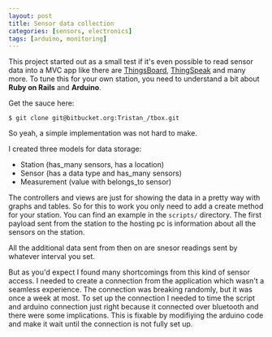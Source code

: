 ```yaml
---
layout: post
title: Sensor data collection
categories: [sensors, electronics]
tags: [arduino, monitoring]
---
```


This project started out as a small test if it's even possible to read sensor data into a MVC app like there are [ThingsBoard](https://thingsboard.io/), [ThingSpeak](https://thingspeak.com/) and many more. To tune this for your own station, you need to understand a bit about **Ruby on Rails** and **Arduino**.

Get the sauce here:
```
$ git clone git@bitbucket.org:Tristan_/tbox.git
```

So yeah, a simple implementation was not hard to make.

I created three models for data storage:
* Station (has_many sensors, has a location)
* Sensor (has a data type and has_many sensors)
* Measurement (value with belongs_to sensor)

The controllers and views are just for showing the data in a pretty way with graphs and tables. So for this to work you only need to add a create method for your station. You can find an example in the `scripts/` directory. The first payload sent from the station to the hosting pc is information about all the sensors on the station.

All the additional data sent from then on are snesor readings sent by whatever interval you set.

But as you'd expect I found many shortcomings from this kind of sensor access.
I needed to create a connection from the application which wasn't a seamless experience. The connection was breaking randomly, but it was once a week at most. To set up the connection I needed to time the script and arduino connection just right because it connected over bluetooth and there were some implications.
This is fixable by modifiying the arduino code and make it wait until the connection is not fully set up.
